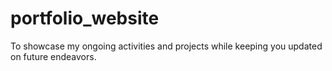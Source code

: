 # portfolio_website

To showcase my ongoing activities and projects while keeping you updated on future endeavors.
